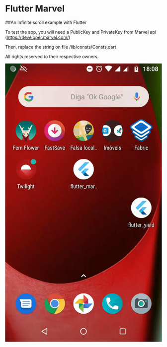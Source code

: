 # Flutter Marvel

##An Infinite scroll example with Flutter

To test the app, you will need a PublicKey and PrivateKey from Marvel api  (https://developer.marvel.com/)

Then, replace the string on file /lib/consts/Consts.dart


All rights reserved to their respective owners.


![](example.gif)
